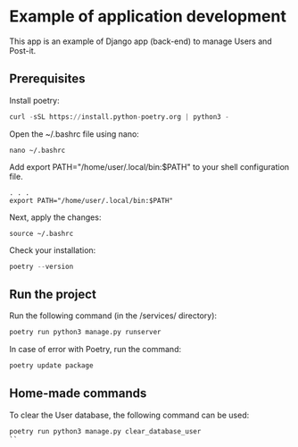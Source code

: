 # Example of application development

This app is an example of Django app (back-end) to manage Users and Post-it.

## Prerequisites
Install poetry:
```python
curl -sSL https://install.python-poetry.org | python3 -
```

Open the ~/.bashrc file using nano:
```shell
nano ~/.bashrc
```
Add export PATH="/home/user/.local/bin:$PATH" to your shell configuration file.
```shell
. . .
export PATH="/home/user/.local/bin:$PATH"
```
Next, apply the changes:
```shell
source ~/.bashrc
```

Check your installation:
```python
poetry --version
```

## Run the project
Run the following command (in the /services/ directory):
```python
poetry run python3 manage.py runserver
```
In case of error with Poetry, run the command:
```python
poetry update package
```

## Home-made commands
To clear the User database, the following command can be used:
```python
poetry run python3 manage.py clear_database_user
``


